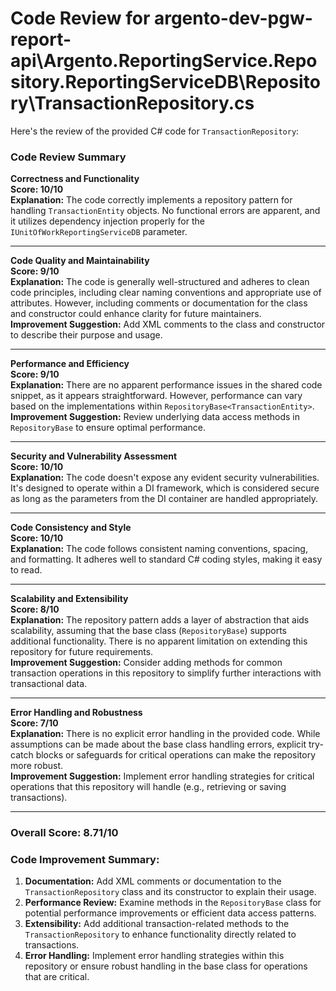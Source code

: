 # Code Review for argento-dev-pgw-report-api\Argento.ReportingService.Repository.ReportingServiceDB\Repository\TransactionRepository.cs

Here's the review of the provided C# code for `TransactionRepository`:

### Code Review Summary

**Correctness and Functionality**  
**Score: 10/10**  
**Explanation:** The code correctly implements a repository pattern for handling `TransactionEntity` objects. No functional errors are apparent, and it utilizes dependency injection properly for the `IUnitOfWorkReportingServiceDB` parameter.

---

**Code Quality and Maintainability**  
**Score: 9/10**  
**Explanation:** The code is generally well-structured and adheres to clean code principles, including clear naming conventions and appropriate use of attributes. However, including comments or documentation for the class and constructor could enhance clarity for future maintainers.  
**Improvement Suggestion:** Add XML comments to the class and constructor to describe their purpose and usage.

---

**Performance and Efficiency**  
**Score: 9/10**  
**Explanation:** There are no apparent performance issues in the shared code snippet, as it appears straightforward. However, performance can vary based on the implementations within `RepositoryBase<TransactionEntity>`.  
**Improvement Suggestion:** Review underlying data access methods in `RepositoryBase` to ensure optimal performance.

---

**Security and Vulnerability Assessment**  
**Score: 10/10**  
**Explanation:** The code doesn't expose any evident security vulnerabilities. It's designed to operate within a DI framework, which is considered secure as long as the parameters from the DI container are handled appropriately.  

---

**Code Consistency and Style**  
**Score: 10/10**  
**Explanation:** The code follows consistent naming conventions, spacing, and formatting. It adheres well to standard C# coding styles, making it easy to read.

---

**Scalability and Extensibility**  
**Score: 8/10**  
**Explanation:** The repository pattern adds a layer of abstraction that aids scalability, assuming that the base class (`RepositoryBase`) supports additional functionality. There is no apparent limitation on extending this repository for future requirements.  
**Improvement Suggestion:** Consider adding methods for common transaction operations in this repository to simplify further interactions with transactional data.

---

**Error Handling and Robustness**  
**Score: 7/10**  
**Explanation:** There is no explicit error handling in the provided code. While assumptions can be made about the base class handling errors, explicit try-catch blocks or safeguards for critical operations can make the repository more robust.  
**Improvement Suggestion:** Implement error handling strategies for critical operations that this repository will handle (e.g., retrieving or saving transactions).

---

### Overall Score: 8.71/10

### Code Improvement Summary:
1. **Documentation:** Add XML comments or documentation to the `TransactionRepository` class and its constructor to explain their usage.
2. **Performance Review:** Examine methods in the `RepositoryBase` class for potential performance improvements or efficient data access patterns.
3. **Extensibility:** Add additional transaction-related methods to the `TransactionRepository` to enhance functionality directly related to transactions.
4. **Error Handling:** Implement error handling strategies within this repository or ensure robust handling in the base class for operations that are critical.